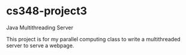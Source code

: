 cs348-project3
==============

Java Multithreading Server

This project is for my parallel computing class to write a multithreaded server to serve a webpage. 
